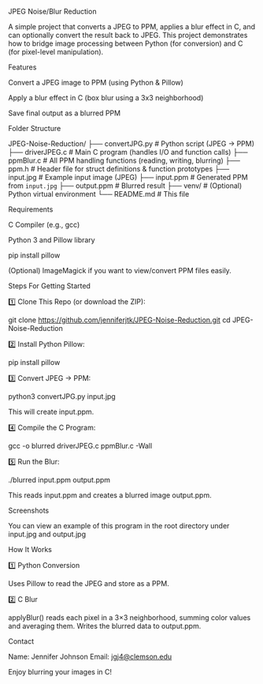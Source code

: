 JPEG Noise/Blur Reduction

A simple project that converts a JPEG to PPM, applies a blur effect in C, and can optionally convert the result back to JPEG. This project demonstrates how to bridge image processing between Python (for conversion) and C (for pixel-level manipulation).

Features

Convert a JPEG image to PPM (using Python & Pillow)

Apply a blur effect in C (box blur using a 3x3 neighborhood)

Save final output as a blurred PPM

Folder Structure

JPEG-Noise-Reduction/
├── convertJPG.py      # Python script (JPEG → PPM)
├── driverJPEG.c       # Main C program (handles I/O and function calls)
├── ppmBlur.c          # All PPM handling functions (reading, writing, blurring)
├── ppm.h              # Header file for struct definitions & function prototypes
├── input.jpg          # Example input image (JPEG)
├── input.ppm          # Generated PPM from `input.jpg`
├── output.ppm         # Blurred result
├── venv/              # (Optional) Python virtual environment
└── README.md          # This file


Requirements

C Compiler (e.g., gcc)

Python 3 and Pillow library

pip install pillow

(Optional) ImageMagick if you want to view/convert PPM files easily.

Steps For Getting Started

1️⃣ Clone This Repo (or download the ZIP):

git clone https://github.com/jenniferjtk/JPEG-Noise-Reduction.git
cd JPEG-Noise-Reduction

2️⃣ Install Python Pillow:

pip install pillow

3️⃣ Convert JPEG → PPM:

python3 convertJPG.py input.jpg

This will create input.ppm.

4️⃣ Compile the C Program:

gcc -o blurred driverJPEG.c ppmBlur.c -Wall

5️⃣ Run the Blur:

./blurred input.ppm output.ppm

This reads input.ppm and creates a blurred image output.ppm.

Screenshots

You can view an example of this program in the root directory under input.jpg and output.jpg

How It Works

1️⃣ Python Conversion

Uses Pillow to read the JPEG and store as a PPM.

2️⃣ C Blur

applyBlur() reads each pixel in a 3×3 neighborhood, summing color values and averaging them. Writes the blurred data to output.ppm.

Contact

Name: Jennifer Johnson
Email: jgj4@clemson.edu

Enjoy blurring your images in C! 

